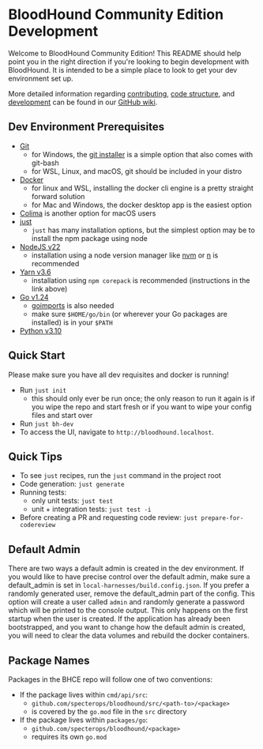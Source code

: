 # BloodHound Community Edition Development

Welcome to BloodHound Community Edition! This README should help point you in the right direction if you're looking to begin development with BloodHound.
It is intended to be a simple place to look to get your dev environment set up.

More detailed information regarding [contributing](https://github.com/SpecterOps/BloodHound/wiki/Contributing), [code structure](https://github.com/SpecterOps/BloodHound/wiki/Code), and [development](https://github.com/SpecterOps/BloodHound/wiki/Development) can be found in our [GitHub wiki](https://github.com/SpecterOps/BloodHound/wiki).

## Dev Environment Prerequisites

- [Git](https://git-scm.com/)
    - for Windows, the [git installer](https://git-scm.com/downloads/win) is a simple option that also comes with git-bash
    - for WSL, Linux, and macOS, git should be included in your distro
- [Docker](https://www.docker.com/get-started/)
    - for linux and WSL, installing the docker cli engine is a pretty straight forward solution
    - for Mac and Windows, the docker desktop app is the easiest option
- [Colima](https://github.com/abiosoft/colima) is another option for macOS users
- [just](https://github.com/casey/just)
    - `just` has many installation options, but the simplest option may be to install the npm package using node
- [NodeJS v22](https://nodejs.org/en)
    - installation using a node version manager like [nvm](https://github.com/nvm-sh/nvm) or [n](https://github.com/tj/n) is recommended
- [Yarn v3.6](https://v3.yarnpkg.com/getting-started/install)
    - installation using `npm corepack` is recommended (instructions in the link above)
- [Go v1.24](https://go.dev/dl/)
  - [goimports](https://pkg.go.dev/golang.org/x/tools/cmd/goimports) is also needed
  - make sure `$HOME/go/bin` (or wherever your Go packages are installed) is in your `$PATH`
- [Python v3.10](https://www.python.org/downloads/)

## Quick Start
Please make sure you have all dev requisites and docker is running!
- Run `just init`
  - this should only ever be run once; the only reason to run it again is if you wipe the repo and start fresh or if you want to wipe your config files and start over
- Run `just bh-dev`
- To access the UI, navigate to `http://bloodhound.localhost`.

## Quick Tips

- To see `just` recipes, run the `just` command in the project root
- Code generation: `just generate`
- Running tests:
  - only unit tests: `just test`
  - unit + integration tests: `just test -i`
- Before creating a PR and requesting code review: `just prepare-for-codereview`

## Default Admin
There are two ways a default admin is created in the dev environment. If you would like to have
precise control over the default admin, make sure a default_admin is set in `local-harnesses/build.config.json`.
If you prefer a randomly generated user, remove the default_admin part of the config. This option will create
a user called `admin` and randomly generate a password which will be printed to the console output.
This only happens on the first startup when the user is created. If the application has already been
bootstrapped, and you want to change how the default admin is created, you will need to clear the data
volumes and rebuild the docker containers.

## Package Names
Packages in the BHCE repo will follow one of two conventions:

- If the package lives within `cmd/api/src`:
  - `github.com/specterops/bloodhound/src/<path-to>/<package>`
  - is covered by the `go.mod` file in the `src` directory
- If the package lives within `packages/go`:
  - `github.com/specterops/bloodhound/<package>`
  - requires its own `go.mod`
